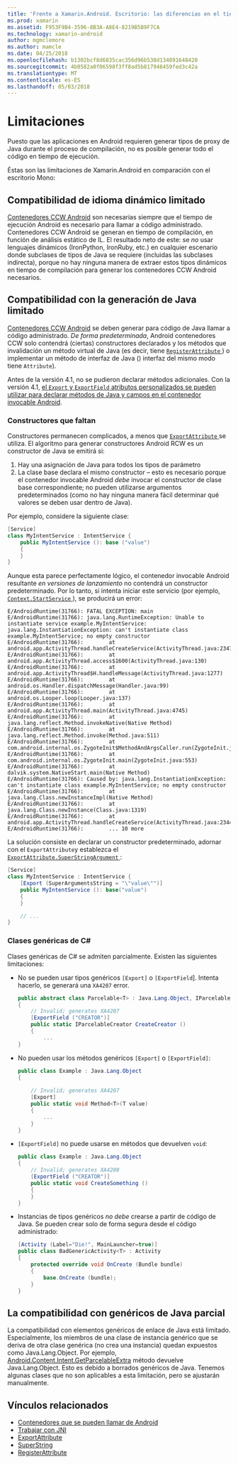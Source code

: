 ```yaml
---
title: 'Frente a Xamarin.Android. Escritorio: las diferencias en el tiempo de ejecución Mono'
ms.prod: xamarin
ms.assetid: F953F9B4-3596-8B3A-A8E4-8219B5B9F7CA
ms.technology: xamarin-android
author: mgmclemore
ms.author: mamcle
ms.date: 04/25/2018
ms.openlocfilehash: b1302bcf8d6835cac356d96b538d134891648420
ms.sourcegitcommit: 4b0582a0f06598f3ff8ad5b817946459fed3c42a
ms.translationtype: MT
ms.contentlocale: es-ES
ms.lasthandoff: 05/03/2018
---
```

# <a name="limitations"></a>Limitaciones

Puesto que las aplicaciones en Android requieren generar tipos de proxy de Java durante el proceso de compilación, no es posible generar todo el código en tiempo de ejecución.

Éstas son las limitaciones de Xamarin.Android en comparación con el escritorio Mono:


## <a name="limited-dynamic-language-support"></a>Compatibilidad de idioma dinámico limitado

 [Contenedores CCW Android](~/android/platform/java-integration/android-callable-wrappers.md) son necesarias siempre que el tiempo de ejecución Android es necesario para llamar a código administrado. Contenedores CCW Android se generan en tiempo de compilación, en función de análisis estático de IL. El resultado neto de este: se *no* usar lenguajes dinámicos (IronPython, IronRuby, etc.) en cualquier escenario donde subclases de tipos de Java se requiere (incluidas las subclases indirecta), porque no hay ninguna manera de extraer estos tipos dinámicos en tiempo de compilación para generar los contenedores CCW Android necesarios.


## <a name="limited-java-generation-support"></a>Compatibilidad con la generación de Java limitado

[Contenedores CCW Android](~/android/platform/java-integration/android-callable-wrappers.md) se deben generar para código de Java llamar a código administrado. *De forma predeterminada*, Android contenedores CCW solo contendrá (ciertas) constructores declarados y los métodos que invalidación un método virtual de Java (es decir, tiene [ `RegisterAttribute` ](https://developer.xamarin.com/api/type/Android.Runtime.RegisterAttribute/)) o implementar un método de interfaz de Java () interfaz del mismo modo tiene `Attribute`).
  
Antes de la versión 4.1, no se pudieron declarar métodos adicionales. Con la versión 4.1, [el `Export` y `ExportField` atributos personalizados se pueden utilizar para declarar métodos de Java y campos en el contenedor invocable Android](~/android/platform/java-integration/working-with-jni.md).

### <a name="missing-constructors"></a>Constructores que faltan

Constructores permanecen complicados, a menos que [ `ExportAttribute` ](https://developer.xamarin.com/api/type/Java.Interop.ExportAttribute) se utiliza. El algoritmo para generar constructores Android RCW es un constructor de Java se emitirá si:

1. Hay una asignación de Java para todos los tipos de parámetro
2. La clase base declara el mismo constructor &ndash; esto es necesario porque el contenedor invocable Android *debe* invocar el constructor de clase base correspondiente; no pueden utilizarse argumentos predeterminados (como no hay ninguna manera fácil determinar qué valores se deben usar dentro de Java).

Por ejemplo, considere la siguiente clase:

```csharp
[Service]
class MyIntentService : IntentService {
    public MyIntentService (): base ("value")
    {
    }
}
```

Aunque esta parece perfectamente lógico, el contenedor invocable Android resultante *en versiones de lanzamiento* no contendrá un constructor predeterminado. Por lo tanto, si intenta iniciar este servicio (por ejemplo, [ `Context.StartService` ](https://developer.xamarin.com/api/member/Android.Content.Context.StartService/p/Android.Content.Intent/)), se producirá un error:

```shell
E/AndroidRuntime(31766): FATAL EXCEPTION: main
E/AndroidRuntime(31766): java.lang.RuntimeException: Unable to instantiate service example.MyIntentService: java.lang.InstantiationException: can't instantiate class example.MyIntentService; no empty constructor
E/AndroidRuntime(31766):        at android.app.ActivityThread.handleCreateService(ActivityThread.java:2347)
E/AndroidRuntime(31766):        at android.app.ActivityThread.access$1600(ActivityThread.java:130)
E/AndroidRuntime(31766):        at android.app.ActivityThread$H.handleMessage(ActivityThread.java:1277)
E/AndroidRuntime(31766):        at android.os.Handler.dispatchMessage(Handler.java:99)
E/AndroidRuntime(31766):        at android.os.Looper.loop(Looper.java:137)
E/AndroidRuntime(31766):        at android.app.ActivityThread.main(ActivityThread.java:4745)
E/AndroidRuntime(31766):        at java.lang.reflect.Method.invokeNative(Native Method)
E/AndroidRuntime(31766):        at java.lang.reflect.Method.invoke(Method.java:511)
E/AndroidRuntime(31766):        at com.android.internal.os.ZygoteInit$MethodAndArgsCaller.run(ZygoteInit.java:786)
E/AndroidRuntime(31766):        at com.android.internal.os.ZygoteInit.main(ZygoteInit.java:553)
E/AndroidRuntime(31766):        at dalvik.system.NativeStart.main(Native Method)
E/AndroidRuntime(31766): Caused by: java.lang.InstantiationException: can't instantiate class example.MyIntentService; no empty constructor
E/AndroidRuntime(31766):        at java.lang.Class.newInstanceImpl(Native Method)
E/AndroidRuntime(31766):        at java.lang.Class.newInstance(Class.java:1319)
E/AndroidRuntime(31766):        at android.app.ActivityThread.handleCreateService(ActivityThread.java:2344)
E/AndroidRuntime(31766):        ... 10 more
```

La solución consiste en declarar un constructor predeterminado, adornar con el `ExportAttribute`y establezca el [ `ExportAttribute.SuperStringArgument` ](https://developer.xamarin.com/api/property/Java.Interop.ExportAttribute.SuperArgumentsString/): 

```csharp
[Service]
class MyIntentService : IntentService {
    [Export (SuperArgumentsString = "\"value\"")]
    public MyIntentService (): base("value")
    {
    }

    // ...
}
```


### <a name="generic-c-classes"></a>Clases genéricas de C#

Clases genéricas de C# se admiten parcialmente. Existen las siguientes limitaciones:


-   No se pueden usar tipos genéricos `[Export]` o `[ExportField`]. Intenta hacerlo, se generará una `XA4207` error.

    ```csharp
    public abstract class Parcelable<T> : Java.Lang.Object, IParcelable
    {
        // Invalid; generates XA4207
        [ExportField ("CREATOR")]
        public static IParcelableCreator CreateCreator ()
        {
            ...
    }
    ```

-   No pueden usar los métodos genéricos `[Export]` o `[ExportField]`:

    ```csharp
    public class Example : Java.Lang.Object
    {
        
        // Invalid; generates XA4207
        [Export]
        public static void Method<T>(T value)
        {
            ...
        }
    }
    ```

-   `[ExportField]` no puede usarse en métodos que devuelven `void`:

    ```csharp
    public class Example : Java.Lang.Object
    {
        // Invalid; generates XA4208
        [ExportField ("CREATOR")]
        public static void CreateSomething ()
        {
        }
    }
    ```

-   Instancias de tipos genéricos _no debe_ crearse a partir de código de Java.
    Se pueden crear solo de forma segura desde el código administrado:

    ```csharp
    [Activity (Label="Die!", MainLauncher=true)]
    public class BadGenericActivity<T> : Activity
    {
        protected override void OnCreate (Bundle bundle)
        {
            base.OnCreate (bundle);
        }
    }
    ```


## <a name="partial-java-generics-support"></a>La compatibilidad con genéricos de Java parcial

La compatibilidad con elementos genéricos de enlace de Java está limitado. Especialmente, los miembros de una clase de instancia genérico que se deriva de otra clase genérica (no crea una instancia) quedan expuestos como Java.Lang.Object. Por ejemplo, [Android.Content.Intent.GetParcelableExtra](https://developer.xamarin.com/api/member/Android.Content.Intent.GetParcelableExtra/p/System.String/) método devuelve Java.Lang.Object. Esto es debido a borrados genéricos de Java.
Tenemos algunas clases que no son aplicables a esta limitación, pero se ajustarán manualmente.


## <a name="related-links"></a>Vínculos relacionados

- [Contenedores que se pueden llamar de Android](~/android/platform/java-integration/android-callable-wrappers.md)
- [Trabajar con JNI](~/android/platform/java-integration/working-with-jni.md)
- [ExportAttribute](https://developer.xamarin.com/api/type/Java.Interop.ExportAttribute/)
- [SuperString](https://developer.xamarin.com/api/property/Java.Interop.ExportAttribute.SuperArgumentsString/)
- [RegisterAttribute](https://developer.xamarin.com/api/type/Android.Runtime.RegisterAttribute/)
